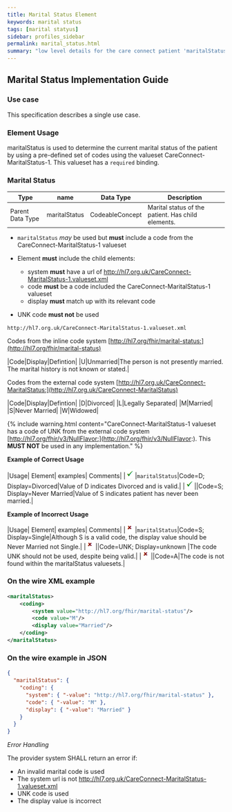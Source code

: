 ```yaml
---
title: Marital Status Element
keywords: marital status
tags: [marital statyus]
sidebar: profiles_sidebar
permalink: marital_status.html
summary: "low level details for the care connect patient 'maritalStatus' element"
---
```

## Marital Status Implementation Guide ##

### Use case ###

This specification describes a single use case. 

### Element Usage ###

maritalStatus is used to determine the current marital status of the patient by using a pre-defined set of codes using the valueset CareConnect-MaritalStatus-1. This valueset has a `required` binding.

### Marital Status ###

|Type|name|Data Type|Description|
| ------------- | ------------- | ------------- | ------------- |
|Parent Data Type| maritalStatus| CodeableConcept | Marital status of the patient. Has child elements. |

- `maritalStatus` *may* be used but **must** include a code from the CareConnect-MaritalStatus-1 valueset
- Element **must** include the child elements:

	- system **must** have a url of http://hl7.org.uk/CareConnect-MaritalStatus-1.valueset.xml
	- code **must** be a code included the CareConnect-MaritalStatus-1 valueset
	- display **must** match up with its relevant code

- UNK code **must not** be used

```http
http://hl7.org.uk/CareConnect-MaritalStatus-1.valueset.xml
```
Codes from the inline code system [http://hl7.org/fhir/marital-status:](http://hl7.org/fhir/marital-status)

|Code|Display|Defintion|
|U|Unmarried|The person is not presently married. The marital history is not known or stated.|

Codes from the external code system [http://hl7.org.uk/CareConnect-MaritalStatus:](http://hl7.org.uk/CareConnect-MaritalStatus)

|Code|Display|Defintion|
|D|Divorced|
|L|Legally Separated|
|M|Married|
|S|Never Married|
|W|Widowed|

{% include warning.html content="CareConnect-MaritalStatus-1 valueset has a code of UNK from the external code system [http://hl7.org/fhir/v3/NullFlavor:](http://hl7.org/fhir/v3/NullFlavor:). This **MUST NOT** be used in any implementation." %}

**Example of Correct Usage**

|Usage| Element| examples| Comments|
|![Tick](images/tick.png)|`maritalStatus`|Code=D; Display=Divorced|Value of D indicates Divorced and is valid.|
|![Tick](images/tick.png)||Code=S; Display=Never Married|Value of S indicates patient has never been married.|

**Example of Incorrect Usage**

|Usage| Element| examples| Comments|
|![Cross](images/cross.png)|`maritalStatus`|Code=S; Display=Single|Although S is a valid code, the display value should be Never Married not Single.|
|![Cross](images/cross.png)||Code=UNK; Display=unknown |The code UNK should not be used, despite being valid.|
|![Cross](images/cross.png)||Code=A|The code is not found within the maritalStatus valuesets.|

### On the wire XML example ###

```xml
<maritalStatus>
	<coding>
		<system value="http://hl7.org/fhir/marital-status"/>
		<code value="M"/>
		<display value="Married"/>
	</coding>
</maritalStatus>
```

### On the wire example in JSON ###

```json
{
  "maritalStatus": {
    "coding": {
      "system": { "-value": "http://hl7.org/fhir/marital-status" },
      "code": { "-value": "M" },
      "display": { "-value": "Married" }
    }
  }
}
```

*Error Handling*

The provider system SHALL return an error if:

- An invalid marital code is used
- The system url is not http://hl7.org.uk/CareConnect-MaritalStatus-1.valueset.xml
- UNK code is used
- The display value is incorrect








